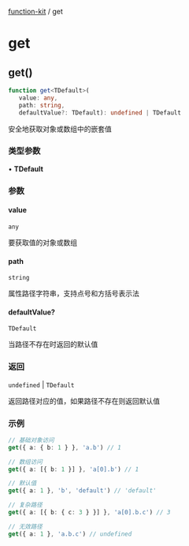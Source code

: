 [function-kit](index.md) / get

# get

## get()

```ts
function get<TDefault>(
   value: any, 
   path: string, 
   defaultValue?: TDefault): undefined | TDefault
```

安全地获取对象或数组中的嵌套值

### 类型参数

• **TDefault**

### 参数

#### value

`any`

要获取值的对象或数组

#### path

`string`

属性路径字符串，支持点号和方括号表示法

#### defaultValue?

`TDefault`

当路径不存在时返回的默认值

### 返回

`undefined` \| `TDefault`

返回路径对应的值，如果路径不存在则返回默认值

### 示例

```ts
// 基础对象访问
get({ a: { b: 1 } }, 'a.b') // 1

// 数组访问
get({ a: [{ b: 1 }] }, 'a[0].b') // 1

// 默认值
get({ a: 1 }, 'b', 'default') // 'default'

// 复杂路径
get({ a: [{ b: { c: 3 } }] }, 'a[0].b.c') // 3

// 无效路径
get({ a: 1 }, 'a.b.c') // undefined
```
